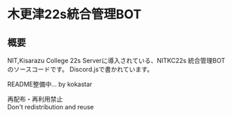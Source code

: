 # 木更津22s統合管理BOT
## 概要
NIT,Kisarazu College 22s Serverに導入されている、NITKC22s 統合管理BOTのソースコードです。
Discord.jsで書かれています。

README整備中... by kokastar

再配布・再利用禁止  
Don't redistribution and reuse
